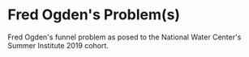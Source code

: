 # Fred Ogden's Problem(s)

Fred Ogden's funnel problem as posed to the National Water Center's Summer Institute 2019 cohort.

